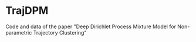 # TrajDPM
Code and data of the paper "Deep Dirichlet Process Mixture Model for Non-parametric Trajectory Clustering"
